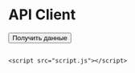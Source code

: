 <!DOCTYPE html>
<html lang="en">
<head>
    <meta charset="UTF-8">
    <meta name="viewport" content="width=device-width, initial-scale=1.0">
    <title>API Client</title>
</head>
<body>
    <h1>API Client</h1>
    <button id="fetch-button">Получить данные</button>
    <pre id="output"></pre>

    <script src="script.js"></script>
</body>
</html>
